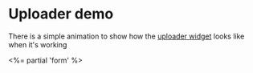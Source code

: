 # Uploader demo

There is a simple animation to show how the [uploader widget](/ui/uploader)
looks like when it's working

<%= partial 'form' %>